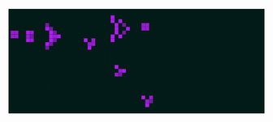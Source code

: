 
<p align="center">
  <a style="text-decoration: none;" href = "https://en.wikipedia.org/wiki/Conway%27s_Game_of_Life">
  <img src="https://github.com/violet360/violet360/blob/main/conwey.gif"></a>
</p>
